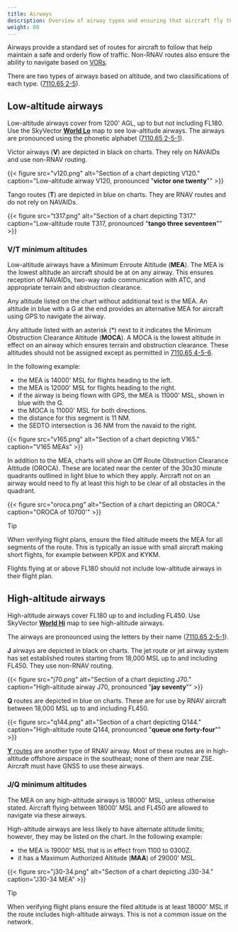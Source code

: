 ```yaml
---
title: Airways
description: Overview of airway types and ensuring that aircraft fly the appropriate airways.
weight: 80
---
```


Airways provide a standard set of routes for aircraft to follow that help maintain a safe and orderly flow of traffic. Non-RNAV routes also ensure the ability to navigate based on [VORs](https://www.faa.gov/about/office_org/headquarters_offices/ato/service_units/techops/navservices/gbng/vor).

There are two types of airways based on altitude, and two classifications of each type. ([7110.65 2-5](https://www.faa.gov/air_traffic/publications/atpubs/atc_html/chap2_section_5.html)).

## Low-altitude airways

Low-altitude airways cover from 1200' AGL, up to but not including FL180. Use the SkyVector **[World Lo](https://skyvector.com/?ll=46.04604009236032,-121.42529297089746&chart=302&zoom=5&fpl=undefined)** map to see low-altitude airways. The airways are pronounced using the phonetic alphabet ([7110.65 2-5-1](https://www.faa.gov/air_traffic/publications/atpubs/atc_html/chap2_section_5.html)).

Victor airways (**V**) are depicted in black on charts. They rely on NAVAIDs and use non-RNAV routing.

{{< figure src="v120.png" alt="Section of a chart depicting V120." caption="Low-altitude airway V120, pronounced \"**victor one twenty**\"" >}}

Tango routes (**T**) are depicted in blue on charts. They are RNAV routes and do not rely on NAVAIDs.

{{< figure src="t317.png" alt="Section of a chart depicting T317." caption="Low-altitude route T317, pronounced \"**tango three seventeen**\"" >}}

### V/T minimum altitudes

Low-altitude airways have a Minimum Enroute Altitude (**MEA**). The MEA is the lowest altitude an aircraft should be at on any airway. This ensures reception of NAVAIDs, two-way radio communication with ATC, and appropriate terrain and obstruction clearance.

Any altitude listed on the chart without additional text is the MEA. An altitude in blue with a G at the end provides an alternative MEA for aircraft using GPS to navigate the airway.

Any altitude listed with an asterisk (\*) next to it indicates the Minimum Obstruction Clearance Altitude (**MOCA**). A MOCA is the lowest altitude in effect on an airway which ensures terrain and obstruction clearance. These altitudes should not be assigned except as permitted in [7110.65 4-5-6](https://www.faa.gov/air_traffic/publications/atpubs/atc_html/chap4_section_5.html#HHJ168JACK).

In the following example:

- the MEA is 14000' MSL for flights heading to the left.
- the MEA is 12000' MSL for flights heading to the right.
- if the airway is being flown with GPS, the MEA is 11000' MSL, shown in blue with the G.
- the MOCA is 11000' MSL for both directions.
- the distance for this segment is 11 NM.
- the SEDTO intersection is 36 NM from the navaid to the right.

{{< figure src="v165.png" alt="Section of a chart depicting V165." caption="V165 MEAs" >}}

In addition to the MEA, charts will show an Off Route Obstruction Clearance Altitude (OROCA). These are located near the center of the 30x30 minute quadrants outlined in light blue to which they apply. Aircraft not on an airway would need to fly at least this high to be clear of all obstacles in the quadrant.

{{< figure src="oroca.png" alt="Section of a chart depicting an OROCA." caption="OROCA of 10700'" >}}

> [!TIP]
> When verifying flight plans, ensure the filed altitude meets the MEA for all segments of the route. This is typically an issue with small aircraft making short flights, for example between KPDX and KYKM.
>
> Flights flying at or above FL180 should not include low-altitude airways in their flight plan.

## High-altitude airways

High-altitude airways cover FL180 up to and including FL450. Use SkyVector **[World Hi](https://skyvector.com/?ll=46.04604008800145,-121.42529296802381&chart=304&zoom=3&fpl=undefined)** map to see high-altitude airways.

The airways are pronounced using the letters by their name ([7110.65 2-5-1](https://www.faa.gov/air_traffic/publications/atpubs/atc_html/chap2_section_5.html)).

**J** airways are depicted in black on charts. The jet route or jet airway system has set established routes starting from 18,000 MSL up to and including FL450. They use non-RNAV routing.

{{< figure src="j70.png" alt="Section of a chart depicting J70." caption="High-altitude airway J70, pronounced \"**jay seventy**\"" >}}

**Q** routes are depicted in blue on charts. These are for use by RNAV aircraft between 18,000 MSL up to and including FL450.

{{< figure src="q144.png" alt="Section of a chart depicting Q144." caption="High-altitude route Q144, pronounced \"**queue one forty-four**\"" >}}

[**Y** routes](https://www.faa.gov/air_traffic/publications/atpubs/aip_html/part2_enr_section_7.10.html#ByAU9119cchgh) are another type of RNAV airway. Most of these routes are in high-altitude offshore airspace in the southeast; none of them are near ZSE. Aircraft must have GNSS to use these airways.

### J/Q minimum altitudes

The MEA on any high-altitude airways is 18000' MSL, unless otherwise stated. Aircraft flying between 18000' MSL and FL450 are allowed to navigate via these airways.

High-altitude airways are less likely to have alternate altitude limits; however, they may be listed on the chart. In the following example:

- the MEA is 19000' MSL that is in effect from 1100 to 0300Z.
- it has a Maximum Authorized Altitude (**MAA**) of 29000' MSL.

{{< figure src="j30-34.png" alt="Section of a chart depicting J30-34." caption="J30-34 MEA" >}}

> [!TIP]
> When verifying flight plans ensure the filed altitude is at least 18000' MSL if the route includes high-altitude airways. This is not a common issue on the network.
